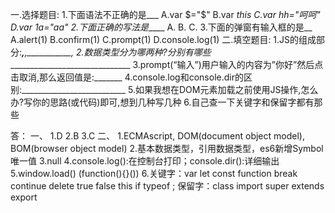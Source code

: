一.选择题目:
1.下面语法不正确的是___
A.var $="$"   B.var _this   C.var hh="呵呵"  D.var 1a="aa"
2.下面正确的写法是_____
A.<script src="1.js"> var a =1</script>   B.<script src="1.js"></script>  C.<style src="1.js"></style>
3.下面的弹窗有输入框的是__
A.alert(1)    B.confirm(1)   C.prompt(1)  D.console.log(1)
二.填空题目:
1.JS的组成部分:_________,__________,___________,
2.数据类型分为哪两种?分别有哪些_______________________________
3.prompt(“输入”)用户输入的内容为”你好”然后点击取消,那么返回值是:_______
4.console.log和console.dir的区别:__________________________
5.如果我想在DOM元素加载之前使用JS操作,怎么办?写你的思路(或代码)即可,想到几种写几种
6.自己查一下关键字和保留字都有那些

答：
一、
1.D     2.B     3.C
二、
1.ECMAscript, DOM(document object model), BOM(browser object model)
2.基本数据类型，引用数据类型，es6新增Symbol唯一值
3.null
4.console.log():在控制台打印；console.dir():详细输出
5.window.load()     (function(){}())
6.关键字：var let const function break continue delete true false this if typeof ;
  保留字：class import super extends export
